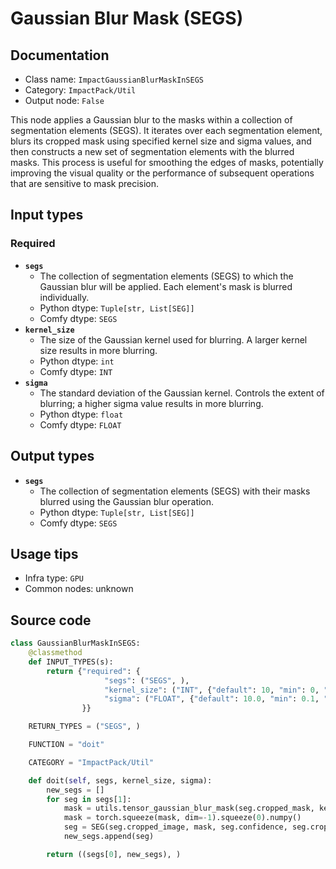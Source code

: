 # Gaussian Blur Mask (SEGS)
## Documentation
- Class name: `ImpactGaussianBlurMaskInSEGS`
- Category: `ImpactPack/Util`
- Output node: `False`

This node applies a Gaussian blur to the masks within a collection of segmentation elements (SEGS). It iterates over each segmentation element, blurs its cropped mask using specified kernel size and sigma values, and then constructs a new set of segmentation elements with the blurred masks. This process is useful for smoothing the edges of masks, potentially improving the visual quality or the performance of subsequent operations that are sensitive to mask precision.
## Input types
### Required
- **`segs`**
    - The collection of segmentation elements (SEGS) to which the Gaussian blur will be applied. Each element's mask is blurred individually.
    - Python dtype: `Tuple[str, List[SEG]]`
    - Comfy dtype: `SEGS`
- **`kernel_size`**
    - The size of the Gaussian kernel used for blurring. A larger kernel size results in more blurring.
    - Python dtype: `int`
    - Comfy dtype: `INT`
- **`sigma`**
    - The standard deviation of the Gaussian kernel. Controls the extent of blurring; a higher sigma value results in more blurring.
    - Python dtype: `float`
    - Comfy dtype: `FLOAT`
## Output types
- **`segs`**
    - The collection of segmentation elements (SEGS) with their masks blurred using the Gaussian blur operation.
    - Python dtype: `Tuple[str, List[SEG]]`
    - Comfy dtype: `SEGS`
## Usage tips
- Infra type: `GPU`
- Common nodes: unknown


## Source code
```python
class GaussianBlurMaskInSEGS:
    @classmethod
    def INPUT_TYPES(s):
        return {"required": {
                     "segs": ("SEGS", ),
                     "kernel_size": ("INT", {"default": 10, "min": 0, "max": 100, "step": 1}),
                     "sigma": ("FLOAT", {"default": 10.0, "min": 0.1, "max": 100.0, "step": 0.1}),
                }}

    RETURN_TYPES = ("SEGS", )

    FUNCTION = "doit"

    CATEGORY = "ImpactPack/Util"

    def doit(self, segs, kernel_size, sigma):
        new_segs = []
        for seg in segs[1]:
            mask = utils.tensor_gaussian_blur_mask(seg.cropped_mask, kernel_size, sigma)
            mask = torch.squeeze(mask, dim=-1).squeeze(0).numpy()
            seg = SEG(seg.cropped_image, mask, seg.confidence, seg.crop_region, seg.bbox, seg.label, seg.control_net_wrapper)
            new_segs.append(seg)

        return ((segs[0], new_segs), )

```
